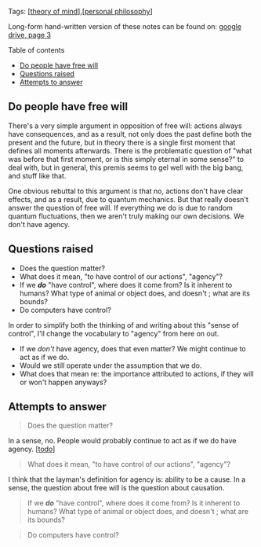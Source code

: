 ---
---


Tags: [[theory of mind]],[[personal philosophy]]

Long-form hand-written version of these notes can be found on: [google drive, page 3](https://drive.google.com/drive/u/0/folders/1M_lJ2qeWg9rdW0xxBVlLGjHUWrLYsdx1)

Table of contents

- [Do people have free will](#do-people-have-free-will)
- [Questions raised](#questions-raised)
- [Attempts to answer](#attempts-to-answer)

## Do people have free will

There's a very simple argument in opposition of free will: actions always have consequences, and as a result, not only does the past define both the present and the future, but in theory there is a single first moment that defines all moments afterwards. There is the problematic question of "what was before that first moment, or is this simply eternal in some sense?" to deal with, but in general, this premis seems to gel well with the big bang, and stuff like that.

One obvious rebuttal to this argument is that no, actions don't have clear effects, and as a result, due to quantum mechanics. But that really doesn't answer the question of free will. If everything we do is due to random quantum fluctuations, then we aren't truly making our own decisions. We don't have agency.

## Questions raised

- Does the question matter?
- What does it mean, "to have control of our actions", "agency"?
- If we ***do*** "have control", where does it come from? Is it inherent to humans? What type of animal or object does, and doesn't ; what are its bounds?
- Do computers have control?

In order to simplify both the thinking of and writing about this "sense of control", I'll change the vocabulary to "agency" from here on out.

- If we *don't* have agency, does that even matter? We might continue to act as if we do.
- Would we still operate under the assumption that we do.
- What does that mean re: the importance attributed to actions, if they will or won't happen anyways?

## Attempts to answer

> Does the question matter?

In a sense, no. People would probably continue to act as if we do have agency.
[[todo]]

> What does it mean, "to have control of our actions", "agency"?

I think that the layman's definition for agency is: ability to be a cause. In a sense, the question about free will is the question about causation.

> If we ***do*** "have control", where does it come from? Is it inherent to humans? What type of animal or object does, and doesn't ; what are its bounds?

> Do computers have control?

[//begin]: # "Autogenerated link references for markdown compatibility"
[theory of mind]: theory-of-mind "Theory of Mind"
[personal philosophy]: personal-philosophy "personal-philosophy"
[todo]: todo "Todo"
[//end]: # "Autogenerated link references"
